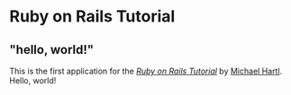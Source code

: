 # Ruby on Rails Tutorial

## "hello, world!"

This is the first application for the [*Ruby on Rails Tutorial*](http://www.railstutorial.org) by [Michael Hartl](http://www.michaelhartl.com). Hello, world!